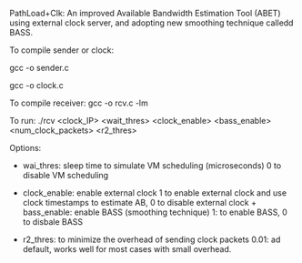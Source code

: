 PathLoad+Clk: An improved Available Bandwidth Estimation Tool (ABET) using external clock server, and adopting new smoothing technique calledd BASS.

To compile sender or clock: 

gcc -o sender.c 

gcc -o clock.c 

To compile receiver: gcc -o rcv.c -lm

To run: ./rcv <clock_IP> <wait_thres> <clock_enable> <bass_enable> <num_clock_packets> <r2_thres>

Options: 

+ wai_thres: sleep time to simulate VM scheduling (microseconds) 0 to disable VM scheduling

+ clock_enable: enable external clock 1 to enable external clock and use clock timestamps to estimate AB, 0 to disable external clock + bass_enable: enable BASS (smoothing technique) 1: to enable BASS, 0 to disbale BASS

+ r2_thres: to minimize the overhead of sending clock packets 0.01: ad default, works well for most cases with small overhead.
